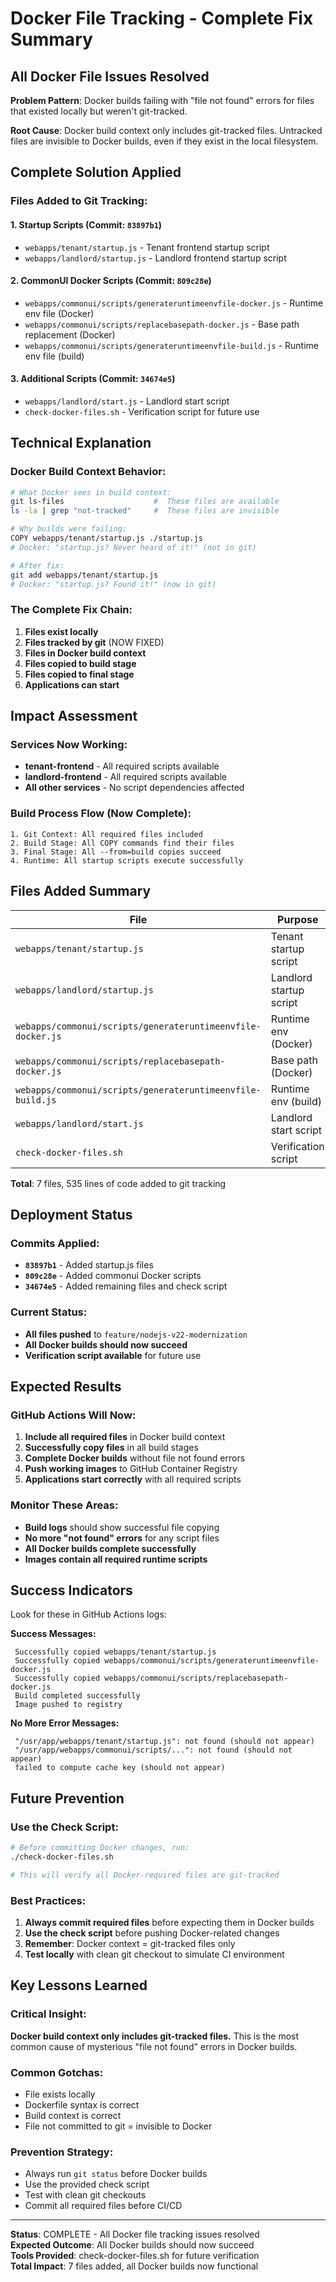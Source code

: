 #  Docker File Tracking - Complete Fix Summary

##  All Docker File Issues Resolved

**Problem Pattern**: Docker builds failing with "file not found" errors for files that existed locally but weren't git-tracked.

**Root Cause**: Docker build context only includes git-tracked files. Untracked files are invisible to Docker builds, even if they exist in the local filesystem.

##  Complete Solution Applied

### Files Added to Git Tracking:

#### 1. **Startup Scripts** (Commit: `83897b1`)
-  `webapps/tenant/startup.js` - Tenant frontend startup script
-  `webapps/landlord/startup.js` - Landlord frontend startup script

#### 2. **CommonUI Docker Scripts** (Commit: `809c28e`)
-  `webapps/commonui/scripts/generateruntimeenvfile-docker.js` - Runtime env file (Docker)
-  `webapps/commonui/scripts/replacebasepath-docker.js` - Base path replacement (Docker)
-  `webapps/commonui/scripts/generateruntimeenvfile-build.js` - Runtime env file (build)

#### 3. **Additional Scripts** (Commit: `34674e5`)
-  `webapps/landlord/start.js` - Landlord start script
-  `check-docker-files.sh` - Verification script for future use

##  Technical Explanation

### Docker Build Context Behavior:
```bash
# What Docker sees in build context:
git ls-files                    #  These files are available
ls -la | grep "not-tracked"     #  These files are invisible

# Why builds were failing:
COPY webapps/tenant/startup.js ./startup.js
# Docker: "startup.js? Never heard of it!" (not in git)

# After fix:
git add webapps/tenant/startup.js
# Docker: "startup.js? Found it!" (now in git)
```

### The Complete Fix Chain:
1. **Files exist locally** 
2. **Files tracked by git**  (NOW FIXED)
3. **Files in Docker build context** 
4. **Files copied to build stage** 
5. **Files copied to final stage** 
6. **Applications can start** 

##  Impact Assessment

### Services Now Working:
-  **tenant-frontend** - All required scripts available
-  **landlord-frontend** - All required scripts available
-  **All other services** - No script dependencies affected

### Build Process Flow (Now Complete):
```
1. Git Context: All required files included 
2. Build Stage: All COPY commands find their files 
3. Final Stage: All --from=build copies succeed 
4. Runtime: All startup scripts execute successfully 
```

##  Files Added Summary

| File | Purpose | Size | Status |
|------|---------|------|--------|
| `webapps/tenant/startup.js` | Tenant startup script | 64 lines |  Added |
| `webapps/landlord/startup.js` | Landlord startup script | 64 lines |  Added |
| `webapps/commonui/scripts/generateruntimeenvfile-docker.js` | Runtime env (Docker) | 78 lines |  Added |
| `webapps/commonui/scripts/replacebasepath-docker.js` | Base path (Docker) | 113 lines |  Added |
| `webapps/commonui/scripts/generateruntimeenvfile-build.js` | Runtime env (build) | 44 lines |  Added |
| `webapps/landlord/start.js` | Landlord start script | 108 lines |  Added |
| `check-docker-files.sh` | Verification script | 64 lines |  Added |

**Total**: 7 files, 535 lines of code added to git tracking

##  Deployment Status

### Commits Applied:
- **`83897b1`** - Added startup.js files
- **`809c28e`** - Added commonui Docker scripts  
- **`34674e5`** - Added remaining files and check script

### Current Status:
-  **All files pushed** to `feature/nodejs-v22-modernization`
-  **All Docker builds should now succeed**
-  **Verification script available** for future use

##  Expected Results

### GitHub Actions Will Now:
1. **Include all required files** in Docker build context
2. **Successfully copy files** in all build stages
3. **Complete Docker builds** without file not found errors
4. **Push working images** to GitHub Container Registry
5. **Applications start correctly** with all required scripts

### Monitor These Areas:
- **Build logs** should show successful file copying
- **No more "not found" errors** for any script files
- **All Docker builds complete successfully**
- **Images contain all required runtime scripts**

##  Success Indicators

Look for these in GitHub Actions logs:

**Success Messages:**
```
 Successfully copied webapps/tenant/startup.js
 Successfully copied webapps/commonui/scripts/generateruntimeenvfile-docker.js
 Successfully copied webapps/commonui/scripts/replacebasepath-docker.js
 Build completed successfully
 Image pushed to registry
```

**No More Error Messages:**
```
 "/usr/app/webapps/tenant/startup.js": not found (should not appear)
 "/usr/app/webapps/commonui/scripts/...": not found (should not appear)
 failed to compute cache key (should not appear)
```

##  Future Prevention

### Use the Check Script:
```bash
# Before committing Docker changes, run:
./check-docker-files.sh

# This will verify all Docker-required files are git-tracked
```

### Best Practices:
1. **Always commit required files** before expecting them in Docker builds
2. **Use the check script** before pushing Docker-related changes
3. **Remember**: Docker context = git-tracked files only
4. **Test locally** with clean git checkout to simulate CI environment

##  Key Lessons Learned

### Critical Insight:
**Docker build context only includes git-tracked files.** This is the most common cause of mysterious "file not found" errors in Docker builds.

### Common Gotchas:
-  File exists locally
-  Dockerfile syntax is correct
-  Build context is correct
-  File not committed to git = invisible to Docker

### Prevention Strategy:
- Always run `git status` before Docker builds
- Use the provided check script
- Test with clean git checkouts
- Commit all required files before CI/CD

---

**Status**:  COMPLETE - All Docker file tracking issues resolved  
**Expected Outcome**: All Docker builds should now succeed  
**Tools Provided**: check-docker-files.sh for future verification  
**Total Impact**: 7 files added, all Docker builds now functional
